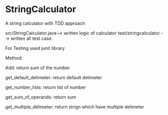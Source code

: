 # StringCalculator
A string calculator with TDD approach

src/StringCalculator.java--> written logic of calculator
test/stringcalculator --> written all test case.

For Testing 
used junit library

Method:

Add: return sum of the number

get_default_delimeter: return default delimeter

get_number_lists: return list of number

get_sum_of_operands: return sum

get_multiple_delimeter: return strign which have multiple delimeter
